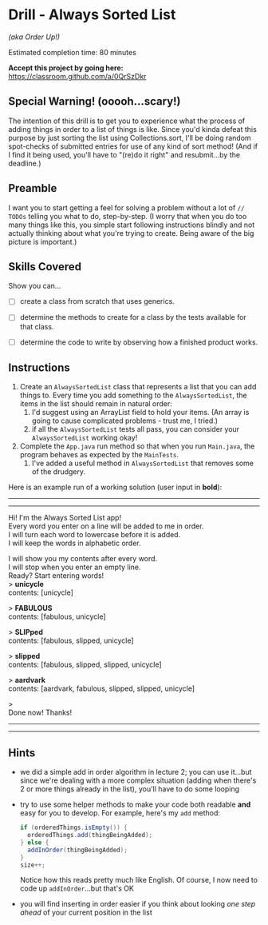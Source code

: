 # Drill - Always Sorted List

_(aka Order Up!)_

Estimated completion time: 80 minutes

**Accept this project by going here:** https://classroom.github.com/a/0QrSzDkr

## Special Warning! (ooooh...scary!)

The intention of this drill is to get you to experience what the process of adding things in order to a list of things is like. Since you'd kinda defeat this purpose by just sorting the list using Collections.sort, I'll be doing random spot-checks of submitted entries for use of any kind of sort method! (And if I find it being used, you'll have to "(re)do it right" and resubmit...by the deadline.)

## Preamble

I want you to start getting a feel for solving a problem without a lot of `// TODOs` telling you what to do, step-by-step. (I worry that when you do too many things like this, you simple start following instructions blindly and not actually thinking about what you're trying to create. Being aware of the big picture is important.)


## Skills Covered

Show you can...

- [ ] create a class from scratch that uses generics.
- [ ] determine the methods to create for a class by the tests available for that class.
- [ ] determine the code to write by observing how a finished product works.


## Instructions

1. Create an `AlwaysSortedList` class that represents a list that you can add things to. Every time you add something to the `AlwaysSortedList`, the items in the list should remain in natural order:
   1. I'd suggest using an ArrayList field to hold your items. (An array is going to cause complicated problems - trust me, I tried.) 
   2. if all the `AlwaysSortedList` tests all pass, you can consider your `AlwaysSortedList` working okay!
2. Complete the `App.java` run method so that when you run `Main.java`, the program behaves as expected by the `MainTests`.  
     1. I've added a useful method in `AlwaysSortedList` that removes some of the drudgery.


Here is an example run of a working solution (user input in **bold**):

---
---

Hi! I'm the Always Sorted List app!  
Every word you enter on a line will be added to me in order.  
I will turn each word to lowercase before it is added.  
I will keep the words in alphabetic order.  

I will show you my contents after every word.  
I will stop when you enter an empty line.  
Ready? Start entering words!  
\> **unicycle**  
contents: [unicycle]

\> **FABULOUS**  
contents: [fabulous, unicycle]

\> **SLIPped**  
contents: [fabulous, slipped, unicycle]

\> **slipped**  
contents: [fabulous, slipped, slipped, unicycle]

\> **aardvark**  
contents: [aardvark, fabulous, slipped, slipped, unicycle]

\>   
Done now! Thanks!

---
---

## Hints

- we did a simple add in order algorithm in lecture 2; you can use it...but since we're dealing with a more complex situation (adding when there's 2 or more things already in the list), you'll have to do some looping
- try to use some helper methods to make your code both readable **and** easy for you to develop. For example, here's my `add` method:

    ```java
    if (orderedThings.isEmpty()) {
      orderedThings.add(thingBeingAdded);
    } else {
      addInOrder(thingBeingAdded);
    }
    size++;
    ```
    Notice how this reads pretty much like English. Of course, I now need to code up `addInOrder`...but that's OK
- you will find inserting in order easier if you think about looking _one step ahead_ of your current position in the list